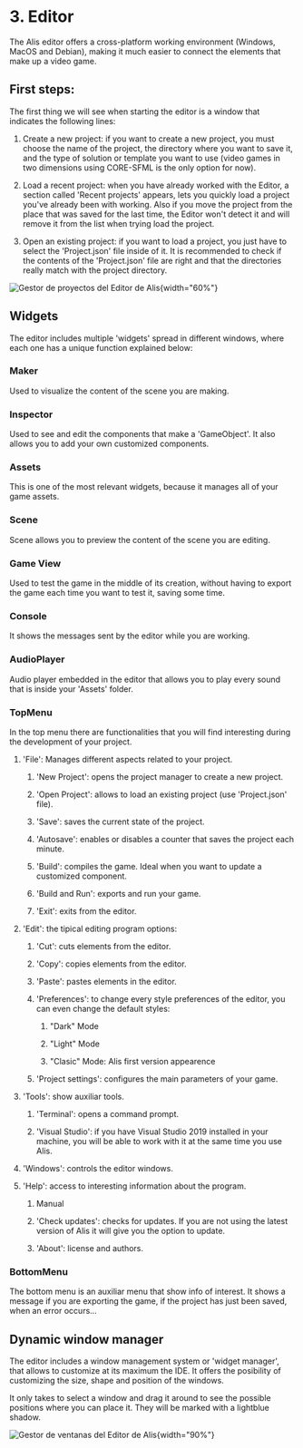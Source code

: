 # 3. Editor

The Alis editor offers a cross-platform working environment (Windows,
MacOS and Debian), making it much easier to connect the elements
that make up a video game.

## First steps:

The first thing we will see when starting the editor is a window that
indicates the following lines:

1.  Create a new project: if you want to create a new project, you must
    choose the name of the project, the directory where you want to save it,
    and the type of solution or template you want to use (video games in two
    dimensions using CORE-SFML is the only option for now).
    
2.  Load a recent project: when you have already worked with the
    Editor, a section called 'Recent projects' appears,
    lets you quickly load a project you've already been with
    working. Also if you move the project from the place that
    was saved for the last time, the Editor won't detect it and will remove it
    from the list when trying load the project.

3.  Open an existing project: if you want to load a project, you just have to
    select the 'Project.json' file inside of it. It is recommended to check if
    the contents of the 'Project.json' file are right and that the directories
    really match with the project directory.

![Gestor de proyectos del Editor de
Alis](Fotos_Manual/selecciona_proyecto.PNG){width="60%"}

## Widgets

The editor includes multiple 'widgets' spread in different windows,
where each one has a unique function explained below:

### Maker

Used to visualize the content of the scene you are making.

### Inspector

Used to see and edit the components that make a 'GameObject'. It also
allows you to add your own customized components.

### Assets

This is one of the most relevant widgets, because it manages all of your
game assets.

### Scene

Scene allows you to preview the content of the scene you are editing.

### Game View

Used to test the game in the middle of its creation, without having to
export the game each time you want to test it, saving some time.

### Console

It shows the messages sent by the editor while you are working.

### AudioPlayer

Audio player embedded in the editor that allows you to play every sound
that is inside your 'Assets' folder.

### TopMenu

In the top menu there are functionalities that you will find interesting
during the development of your project.

1.  'File': Manages different aspects related to your project.

    1.  'New Project': opens the project manager to create a new project.

    2.  'Open Project': allows to load an existing project (use
        'Project.json' file).

    3.  'Save': saves the current state of the project.

    4.  'Autosave': enables or disables a counter that saves the project
        each minute.

    5.  'Build': compiles the game. Ideal when you want to update a customized
        component.

    6.  'Build and Run': exports and run your game.
    
    7.  'Exit': exits from the editor.

2.  'Edit': the tipical editing program options:

    1.  'Cut': cuts elements from the editor.

    2.  'Copy': copies elements from the editor.

    3.  'Paste': pastes elements in the editor.

    4.  'Preferences': to change every style preferences of the editor, you can even change
        the default styles:

        1.  "Dark" Mode

        2.  "Light" Mode

        3.  "Clasic" Mode: Alis first version appearence

    5.  'Project settings': configures the main parameters of your game.

3.  'Tools': show auxiliar tools.

    1.  'Terminal': opens a command prompt.

    2.  'Visual Studio': if you have Visual Studio 2019 installed in your machine, 
        you will be able to work with it at the same time you use Alis.

4.  'Windows': controls the editor windows.

5.  'Help': access to interesting information about the program.

    1.  Manual

    2.  'Check updates': checks for updates. If you are not
        using the latest version of Alis it will give you the
        option to update.

    3.  'About': license and authors.

### BottomMenu

The bottom menu is an auxiliar menu that show info of interest.
It shows a message if you are exporting the game, if the project has just
been saved, when an error occurs...

## Dynamic window manager

The editor includes a window management system or 'widget manager',
that allows to customize at its maximum the IDE. It offers the posibility
of customizing the size, shape and position of the windows.

It only takes to select a window and drag it around to see the possible
positions where you can place it. They will be marked with a lightblue shadow.

![Gestor de ventanas del Editor de
Alis](Fotos_Manual/ventana_dinamico.png){width="90%"}


